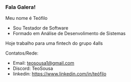 ### Fala Galera!
Meu nome é Teófilo

- Sou Testador de Software
- Formado em Análise de Desenvolimento de Sistemas

Hoje trabalho para uma fintech do grupo 4alls

Contatos/Rede:
- Email: teosousa1@gmail.com
- Discord: TeoSousa
- linkedin: https://www.linkedin.com/in/teófilo
